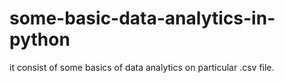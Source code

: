 # some-basic-data-analytics-in-python
it consist of some basics of data analytics on particular .csv file. 
